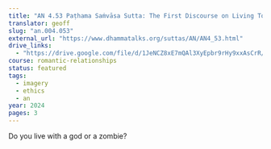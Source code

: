 ```yaml
---
title: "AN 4.53 Paṭhama Saṁvāsa Sutta: The First Discourse on Living Together"
translator: geoff
slug: "an.004.053"
external_url: "https://www.dhammatalks.org/suttas/AN/AN4_53.html"
drive_links:
  - "https://drive.google.com/file/d/1JeNCZ8xE7mQAl3XyEpbr9rHy9xxAsCrR/view?usp=drivesdk"
course: romantic-relationships
status: featured
tags:
  - imagery
  - ethics
  - an
year: 2024
pages: 3
---
```


Do you live with a god or a zombie?
